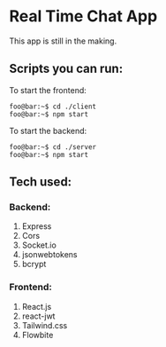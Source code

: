 # Real Time Chat App

This app is still in the making.

## Scripts you can run:
To start the frontend:

```console
foo@bar:~$ cd ./client
foo@bar:~$ npm start
```
To start the backend:

```console
foo@bar:~$ cd ./server
foo@bar:~$ npm start
```

## Tech used:
### Backend:

1. Express
2. Cors
3. Socket.io
4. jsonwebtokens
5. bcrypt

### Frontend:

1. React.js
2. react-jwt
3. Tailwind.css
5. Flowbite